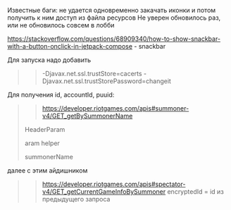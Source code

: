 Известные баги: не удается одновременно закачать иконки и потом получить к ним доступ из файла ресурсов
Не уверен обновилось раз, или не обновилось совсем в лобби

https://stackoverflow.com/questions/68909340/how-to-show-snackbar-with-a-button-onclick-in-jetpack-compose - snackbar

Для запуска надо добавить 
>> -Djavax.net.ssl.trustStore=cacerts -Djavax.net.ssl.trustStorePassword=changeit
>


Для получения id, accountId, puuid:
>>https://developer.riotgames.com/apis#summoner-v4/GET_getBySummonerName
> 
> HeaderParam
> 
> aram helper
> 
> summonerName
> 

далее с этим айдишником 
>> https://developer.riotgames.com/apis#spectator-v4/GET_getCurrentGameInfoBySummoner
> encryptedId = id из предыдущего запроса